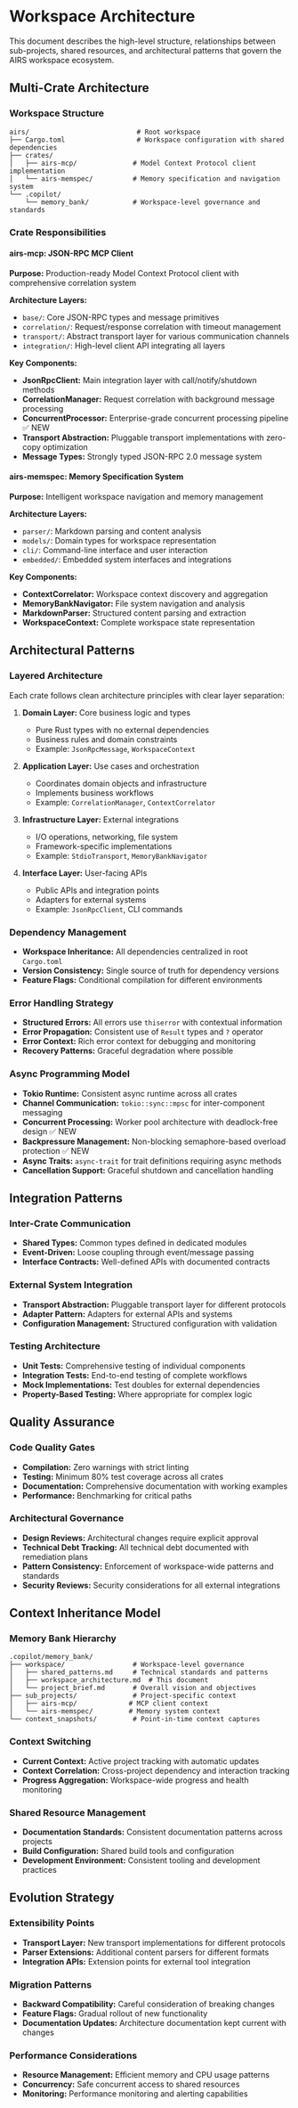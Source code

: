 # Workspace Architecture

This document describes the high-level structure, relationships between sub-projects, shared resources, and architectural patterns that govern the AIRS workspace ecosystem.

## Multi-Crate Architecture

### Workspace Structure
```
airs/                           # Root workspace
├── Cargo.toml                  # Workspace configuration with shared dependencies
├── crates/
│   ├── airs-mcp/              # Model Context Protocol client implementation
│   └── airs-memspec/          # Memory specification and navigation system
└── .copilot/
    └── memory_bank/           # Workspace-level governance and standards
```

### Crate Responsibilities

#### airs-mcp: JSON-RPC MCP Client
**Purpose:** Production-ready Model Context Protocol client with comprehensive correlation system

**Architecture Layers:**
- `base/`: Core JSON-RPC types and message primitives
- `correlation/`: Request/response correlation with timeout management  
- `transport/`: Abstract transport layer for various communication channels
- `integration/`: High-level client API integrating all layers

**Key Components:**
- **JsonRpcClient:** Main integration layer with call/notify/shutdown methods
- **CorrelationManager:** Request correlation with background message processing
- **ConcurrentProcessor:** Enterprise-grade concurrent processing pipeline ✅ NEW
- **Transport Abstraction:** Pluggable transport implementations with zero-copy optimization
- **Message Types:** Strongly typed JSON-RPC 2.0 message system

#### airs-memspec: Memory Specification System  
**Purpose:** Intelligent workspace navigation and memory management

**Architecture Layers:**
- `parser/`: Markdown parsing and content analysis
- `models/`: Domain types for workspace representation
- `cli/`: Command-line interface and user interaction
- `embedded/`: Embedded system interfaces and integrations

**Key Components:**
- **ContextCorrelator:** Workspace context discovery and aggregation
- **MemoryBankNavigator:** File system navigation and analysis
- **MarkdownParser:** Structured content parsing and extraction
- **WorkspaceContext:** Complete workspace state representation

## Architectural Patterns

### Layered Architecture
Each crate follows clean architecture principles with clear layer separation:

1. **Domain Layer:** Core business logic and types
   - Pure Rust types with no external dependencies
   - Business rules and domain constraints
   - Example: `JsonRpcMessage`, `WorkspaceContext`

2. **Application Layer:** Use cases and orchestration
   - Coordinates domain objects and infrastructure
   - Implements business workflows
   - Example: `CorrelationManager`, `ContextCorrelator`

3. **Infrastructure Layer:** External integrations
   - I/O operations, networking, file system
   - Framework-specific implementations
   - Example: `StdioTransport`, `MemoryBankNavigator`

4. **Interface Layer:** User-facing APIs
   - Public APIs and integration points
   - Adapters for external systems
   - Example: `JsonRpcClient`, CLI commands

### Dependency Management
- **Workspace Inheritance:** All dependencies centralized in root `Cargo.toml`
- **Version Consistency:** Single source of truth for dependency versions
- **Feature Flags:** Conditional compilation for different environments

### Error Handling Strategy
- **Structured Errors:** All errors use `thiserror` with contextual information
- **Error Propagation:** Consistent use of `Result` types and `?` operator
- **Error Context:** Rich error context for debugging and monitoring
- **Recovery Patterns:** Graceful degradation where possible

### Async Programming Model
- **Tokio Runtime:** Consistent async runtime across all crates
- **Channel Communication:** `tokio::sync::mpsc` for inter-component messaging
- **Concurrent Processing:** Worker pool architecture with deadlock-free design ✅ NEW
- **Backpressure Management:** Non-blocking semaphore-based overload protection ✅ NEW
- **Async Traits:** `async-trait` for trait definitions requiring async methods
- **Cancellation Support:** Graceful shutdown and cancellation handling

## Integration Patterns

### Inter-Crate Communication
- **Shared Types:** Common types defined in dedicated modules
- **Event-Driven:** Loose coupling through event/message passing
- **Interface Contracts:** Well-defined APIs with documented contracts

### External System Integration
- **Transport Abstraction:** Pluggable transport layer for different protocols
- **Adapter Pattern:** Adapters for external APIs and systems
- **Configuration Management:** Structured configuration with validation

### Testing Architecture
- **Unit Tests:** Comprehensive testing of individual components
- **Integration Tests:** End-to-end testing of complete workflows
- **Mock Implementations:** Test doubles for external dependencies
- **Property-Based Testing:** Where appropriate for complex logic

## Quality Assurance

### Code Quality Gates
- **Compilation:** Zero warnings with strict linting
- **Testing:** Minimum 80% test coverage across all crates
- **Documentation:** Comprehensive documentation with working examples
- **Performance:** Benchmarking for critical paths

### Architectural Governance
- **Design Reviews:** Architectural changes require explicit approval
- **Technical Debt Tracking:** All technical debt documented with remediation plans
- **Pattern Consistency:** Enforcement of workspace-wide patterns and standards
- **Security Reviews:** Security considerations for all external integrations

## Context Inheritance Model

### Memory Bank Hierarchy
```
.copilot/memory_bank/
├── workspace/                 # Workspace-level governance
│   ├── shared_patterns.md     # Technical standards and patterns
│   ├── workspace_architecture.md  # This document
│   └── project_brief.md       # Overall vision and objectives
├── sub_projects/              # Project-specific context
│   ├── airs-mcp/             # MCP client context
│   └── airs-memspec/         # Memory system context
└── context_snapshots/         # Point-in-time context captures
```

### Context Switching
- **Current Context:** Active project tracking with automatic updates
- **Context Correlation:** Cross-project dependency and interaction tracking
- **Progress Aggregation:** Workspace-wide progress and health monitoring

### Shared Resource Management
- **Documentation Standards:** Consistent documentation patterns across projects
- **Build Configuration:** Shared build tools and configuration
- **Development Environment:** Consistent tooling and development practices

## Evolution Strategy

### Extensibility Points
- **Transport Layer:** New transport implementations for different protocols
- **Parser Extensions:** Additional content parsers for different formats
- **Integration APIs:** Extension points for external tool integration

### Migration Patterns
- **Backward Compatibility:** Careful consideration of breaking changes
- **Feature Flags:** Gradual rollout of new functionality
- **Documentation Updates:** Architecture documentation kept current with changes

### Performance Considerations
- **Resource Management:** Efficient memory and CPU usage patterns
- **Concurrency:** Safe concurrent access to shared resources
- **Monitoring:** Performance monitoring and alerting capabilities
